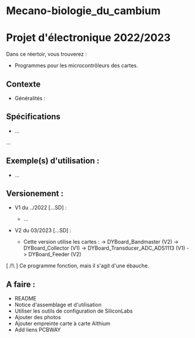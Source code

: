# Mecano-biologie_du_cambium

# Projet d'électronique 2022/2023

Dans ce réertoir, vous trouverez :
- Programmes pour les microcontrôleurs des cartes. 

## Contexte 

* Généralités :  



## Spécifications

* ...

...

## Exemple(s) d'utilisation : 

* ...

## Versionement :

* V1 du ../2022 [...SD] : 
  - ...
  
* V2 du 03/2023 [...SD] : 
  - Cette version utilise les cartes :
    -> DYBoard_Bandmaster (V2)
    -> DYBoard_Collector (V1)
    -> DYBoard_Transducer_ADC_ADS1113 (V1)
    -> DYBoard_Feeder (V2)
 
[ /!\ ] Ce programme fonction, mais il s'agit d'une ébauche. 

## A faire :

- README
- Notice d'assemblage et d'utilisation
- Utiliser les outils de configuration de SiliconLabs
- Ajouter des photos
- Ajouter empreinte carte à carte Althium
- Add liens PCBWAY
